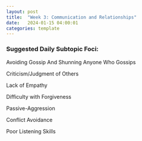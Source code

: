 ```yaml
---
layout: post
title:  "Week 3: Communication and Relationships"
date:   2024-01-15 04:00:01
categories: template
---
```



### Suggested Daily Subtopic Foci:

Avoiding Gossip And Shunning Anyone Who Gossips

Criticism/Judgment of Others

Lack of Empathy

Difficulty with Forgiveness

Passive-Aggression

Conflict Avoidance

Poor Listening Skills

